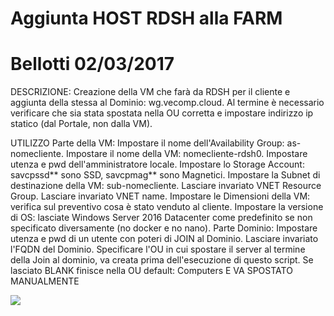 # Aggiunta HOST RDSH alla FARM
# Bellotti 02/03/2017



DESCRIZIONE:
Creazione della VM che farà da RDSH per il cliente e aggiunta della stessa al Dominio: wg.vecomp.cloud. 
Al termine è necessario verificare che sia stata spostata nella OU corretta e impostare indirizzo ip statico (dal Portale, non dalla VM).

UTILIZZO
Parte della VM:
Impostare il nome dell'Availability Group: as-nomecliente.
Impostare il nome della VM: nomecliente-rdsh0.
Impostare utenza e pwd dell'amministratore locale.
Impostare lo Storage Account: savcpssd** sono SSD, savcpmag** sono Magnetici.
Impostare la Subnet di destinazione della VM: sub-nomecliente.
Lasciare invariato VNET Resource Group.
Lasciare invariato VNET name.
Impostare le Dimensioni della VM: verifica sul preventivo cosa è stato venduto al cliente.
Impostare la versione di OS: lasciate Windows Server 2016 Datacenter come predefinito se non specificato diversamente (no docker e no nano).
Parte Dominio:
Impostare utenza e pwd di un utente con poteri di JOIN al Dominio.
Lasciare invariato l'FQDN del Dominio.
Specificare l'OU in cui spostare il server al termine della Join al dominio, va creata prima dell'esecuzione di questo script.
Se lasciato BLANK finisce nella OU default: Computers E VA SPOSTATO MANUALMENTE


<a href="https://azuredeploy.net/?repository=https://github.com/user/repo" target="_blank">
    <img src="http://azuredeploy.net/deploybutton.png"/>
</a>